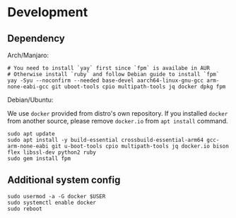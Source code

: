 # Development

## Dependency

Arch/Manjaro:

```
# You need to install `yay` first since `fpm` is availabe in AUR
# Otherwise install `ruby` and follow Debian guide to install `fpm`
yay -Syu --noconfirm --needed base-devel aarch64-linux-gnu-gcc arm-none-eabi-gcc git uboot-tools cpio multipath-tools jq docker dpkg fpm 
```

Debian/Ubuntu:

We use `docker` provided from distro's own repository. If you installed `docker` from another source, please remove `docker.io` from `apt install` command.

```
sudo apt update
sudo apt install -y build-essential crossbuild-essential-arm64 gcc-arm-none-eabi git u-boot-tools cpio multipath-tools jq docker.io bison flex libssl-dev python2 ruby
sudo gem install fpm
```

## Additional system config

```
sudo usermod -a -G docker $USER
sudo systemctl enable docker
sudo reboot
```
